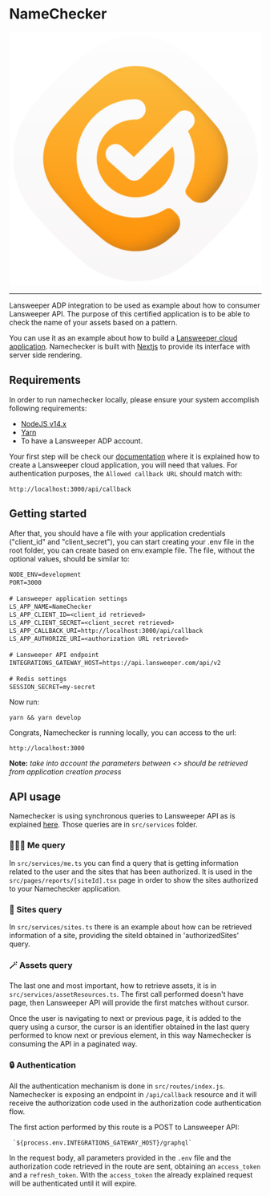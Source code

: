 # NameChecker

<p align="center">
  <img src="https://github.com/Lansweeper-public/NameChecker/blob/main/public/assets/svg/name-checker-logo.svg" alt="Namechecker"/>
</p>

---

Lansweeper ADP integration to be used as example about how to consumer Lansweeper API. The purpose of this certified application is to be able to check the name of your assets based on a pattern.

You can use it as an example about how to build a [Lansweeper cloud application](https://docs.lansweeper.com/docs/api/authenticate#cloud-application). Namechecker is built with [Nextjs](https://nextjs.org/) to provide its interface with server side rendering.

## Requirements

In order to run namechecker locally, please ensure your system accomplish following requirements:

- [NodeJS v14.x](https://nodejs.org/download/release/latest-v14.x/)
- [Yarn](https://classic.yarnpkg.com/lang/en/docs/install/#debian-stable)
- To have a Lansweeper ADP account.

Your first step will be check our [documentation](https://docs.lansweeper.com/docs/api/authenticate#cloud-application) where it is explained how to create a Lansweeper cloud application, you will need that values. For authentication purposes, the `Allowed callback URL` should match with:

```
http://localhost:3000/api/callback
```

## Getting started

After that, you should have a file with your application credentials ("client_id" and "client_secret"), you can start creating your .env file in the root folder, you can create based on env.example file. The file, without the optional values, should be similar to:

```
NODE_ENV=development
PORT=3000

# Lansweeper application settings
LS_APP_NAME=NameChecker
LS_APP_CLIENT_ID=<client_id retrieved>
LS_APP_CLIENT_SECRET=<client_secret retrieved>
LS_APP_CALLBACK_URI=http://localhost:3000/api/callback
LS_APP_AUTHORIZE_URI=<authorization URL retrieved>

# Lansweeper API endpoint
INTEGRATIONS_GATEWAY_HOST=https://api.lansweeper.com/api/v2

# Redis settings
SESSION_SECRET=my-secret
```

Now run:

```
yarn && yarn develop
```

Congrats, Namechecker is running locally, you can access to the url:

```
http://localhost:3000
```

**Note:** _take into account the parameters between <> should be retrieved from application creation process_

## API usage

Namechecker is using synchronous queries to Lansweeper API as is explained [here](https://docs.lansweeper.com/docs/api/getting-data#querying). Those queries are in `src/services` folder.

### :people_holding_hands: Me query

In `src/services/me.ts` you can find a query that is getting information related to the user and the sites that has been authorized. It is used in the `src/pages/reports/[siteId].tsx` page in order to show the sites authorized to your Namechecker application.

### :crossed_flags: Sites query

In `src/services/sites.ts` there is an example about how can be retrieved information of a site, providing the siteId obtained in 'authorizedSites' query.

### :magic_wand: Assets query

The last one and most important, how to retrieve assets, it is in `src/services/assetResources.ts`. The first call performed doesn't have page, then Lansweeper API will provide the first matches without cursor.

Once the user is navigating to next or previous page, it is added to the query using a cursor, the cursor is an identifier obtained in the last query performed to know next or previous element, in this way Namechecker is consuming the API in a paginated way.

### :lock: Authentication

All the authentication mechanism is done in `src/routes/index.js`. Namechecker is exposing an endpoint in `/api/callback` resource and it will receive the authorization code used in the authorization code authentication flow.

The first action performed by this route is a POST to Lansweeper API:

```
 `${process.env.INTEGRATIONS_GATEWAY_HOST}/graphql`
```

In the request body, all parameters provided in the `.env` file and the authorization code retrieved in the route are sent, obtaining an `access_token` and a `refresh_token`. With the `access_token` the already explained request will be authenticated until it will expire.
